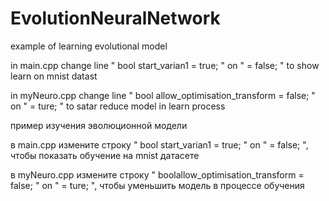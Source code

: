 # EvolutionNeuralNetwork
example of learning evolutional model


in main.cpp
change line "  bool start_varian1 = true; " on " = false; " to show learn on mnist datast

in myNeuro.cpp
change line " bool allow_optimisation_transform = false; " on " = ture; " to satar reduce model in learn process


пример изучения эволюционной модели


в main.cpp
измените строку " bool start_varian1 = true; " on " = false; ", чтобы показать обучение на mnist датасете

в myNeuro.cpp
измените строку " boolallow_optimisation_transform = false; " on " = ture; ", чтобы уменьшить модель в процессе обучения
